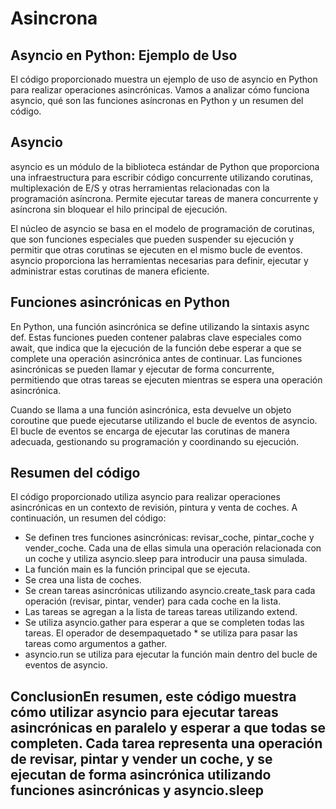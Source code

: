 # Asincrona

## Asyncio en Python: Ejemplo de Uso
El código proporcionado muestra un ejemplo de uso de asyncio en Python para realizar operaciones asincrónicas. Vamos a analizar cómo funciona asyncio, qué son las funciones asíncronas en Python y un resumen del código.

## Asyncio
asyncio es un módulo de la biblioteca estándar de Python que proporciona una infraestructura para escribir código concurrente utilizando corutinas, multiplexación de E/S y otras herramientas relacionadas con la programación asíncrona. Permite ejecutar tareas de manera concurrente y asíncrona sin bloquear el hilo principal de ejecución.

El núcleo de asyncio se basa en el modelo de programación de corutinas, que son funciones especiales que pueden suspender su ejecución y permitir que otras corutinas se ejecuten en el mismo bucle de eventos. asyncio proporciona las herramientas necesarias para definir, ejecutar y administrar estas corutinas de manera eficiente.

## Funciones asincrónicas en Python
En Python, una función asincrónica se define utilizando la sintaxis async def. Estas funciones pueden contener palabras clave especiales como await, que indica que la ejecución de la función debe esperar a que se complete una operación asincrónica antes de continuar. Las funciones asincrónicas se pueden llamar y ejecutar de forma concurrente, permitiendo que otras tareas se ejecuten mientras se espera una operación asincrónica.

Cuando se llama a una función asincrónica, esta devuelve un objeto coroutine que puede ejecutarse utilizando el bucle de eventos de asyncio. El bucle de eventos se encarga de ejecutar las corutinas de manera adecuada, gestionando su programación y coordinando su ejecución.

## Resumen del código
El código proporcionado utiliza asyncio para realizar operaciones asincrónicas en un contexto de revisión, pintura y venta de coches. A continuación, un resumen del código:

- Se definen tres funciones asincrónicas: revisar_coche, pintar_coche y vender_coche. Cada una de ellas simula una operación relacionada con un coche y utiliza asyncio.sleep para introducir una pausa simulada.
- La función main es la función principal que se ejecuta.
- Se crea una lista de coches.
- Se crean tareas asincrónicas utilizando asyncio.create_task para cada operación (revisar, pintar, vender) para cada coche en la lista.
- Las tareas se agregan a la lista de tareas tareas utilizando extend.
- Se utiliza asyncio.gather para esperar a que se completen todas las tareas. El operador de desempaquetado * se utiliza para pasar las tareas como argumentos a gather.
- asyncio.run se utiliza para ejecutar la función main dentro del bucle de eventos de asyncio.

## ConclusionEn resumen, este código muestra cómo utilizar asyncio para ejecutar tareas asincrónicas en paralelo y esperar a que todas se completen. Cada tarea representa una operación de revisar, pintar y vender un coche, y se ejecutan de forma asincrónica utilizando funciones asincrónicas y asyncio.sleep